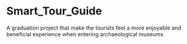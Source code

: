 # Smart_Tour_Guide
A graduation project that make the tourists feel a more enjoyable and beneficial experience when entering archaeological museums
